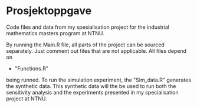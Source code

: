# Prosjektoppgave
Code files and data from my spesialisation project for the industrial mathematics masters program at NTNU. 

By running the Main.R file, all parts of the project can be sourced separately. Just comment out files that are not applicable. 
All files depend on 
- "Functions.R" 

being runned. 
To run the simulation experiment, the "Sim_data.R" generates the synthetic data. 
This synthetic data will the be used to run both the sensitivity analysis and the experiments presented in 
my specialisation project at NTNU. 


